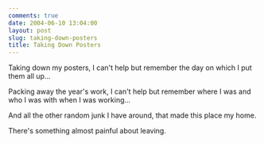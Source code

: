 ```yaml
---
comments: true
date: 2004-06-10 13:04:00
layout: post
slug: taking-down-posters
title: Taking Down Posters
---
```


Taking down my posters, I can't help but remember the day on which I put them all up...

Packing away the year's work, I can't help but remember where I was and who I was with when I was working...

And all the other random junk I have around, that made this place my home.

There's something almost painful about leaving.
